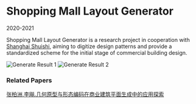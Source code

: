 # Shopping Mall Layout Generator
2020-2021

Shopping Mall Layout Generator is a research project in cooperation with [Shanghai Shuishi](https://www.shuishi.com/), aiming to digitize design patterns and provide a standardized scheme for the initial stage of commercial building design.

![Generate Result 1](https://archialgo-com-sources.oss-cn-hangzhou.aliyuncs.com/images/img-shopping-mall-planning-generator0.jpg "Generate Result 1")
![Generate Result 2](https://archialgo-com-sources.oss-cn-hangzhou.aliyuncs.com/images/img-shopping-mall-planning-generator.jpg "Generate Result 2")

### Related Papers
[张柏洲,李飚.几何原型与形态编码在商业建筑平面生成中的应用探索](https://archialgo-com-sources.oss-cn-hangzhou.aliyuncs.com/pdf/pdf-strategies-commercial.pdf "PDF")
